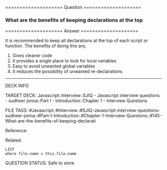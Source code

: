 ==================== Question ====================  

### What are the benefits of keeping declarations at the top  

==================== Answer ====================  

It is recommended to keep all declarations at the top of each script or
function. The benefits of doing this are,

1. Gives cleaner code
2. It provides a single place to look for local variables
3. Easy to avoid unwanted global variables
4. It reduces the possibility of unwanted re-declarations

---

DECK INFO

TARGET DECK: Javascript::Interview::SJIQ - Javascript interview questions -
sudheer jonna::Part I - Introduction::Chapter 1 - Interview Questions

FILE TAGS:
#Javascript::#Interview::#SJIQ-Javascript-interview-questions-sudheer-jonna::#Part-I-Introduction::#Chapter-1-Interview-Questions::#145-What-are-the-benefits-of-keeping-declarati

Reference:

Related:

```dataview
LIST
where file.name = this.file.name
```

QUESTION STATUS: Safe to store
